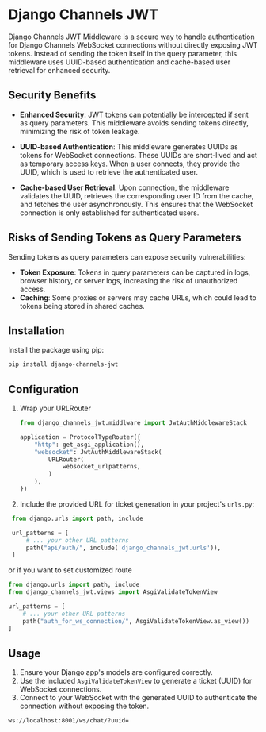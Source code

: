# Django Channels JWT 

Django Channels JWT Middleware is a secure way to handle authentication for Django Channels WebSocket connections without directly exposing JWT tokens. Instead of sending the token itself in the query parameter, this middleware uses UUID-based authentication and cache-based user retrieval for enhanced security.

## Security Benefits

- **Enhanced Security**: JWT tokens can potentially be intercepted if sent as query parameters. This middleware avoids sending tokens directly, minimizing the risk of token leakage.

- **UUID-based Authentication**: This middleware generates UUIDs as tokens for WebSocket connections. These UUIDs are short-lived and act as temporary access keys. When a user connects, they provide the UUID, which is used to retrieve the authenticated user.

- **Cache-based User Retrieval**: Upon connection, the middleware validates the UUID, retrieves the corresponding user ID from the cache, and fetches the user asynchronously. This ensures that the WebSocket connection is only established for authenticated users.

## Risks of Sending Tokens as Query Parameters

Sending tokens as query parameters can expose security vulnerabilities:
- **Token Exposure**: Tokens in query parameters can be captured in logs, browser history, or server logs, increasing the risk of unauthorized access.
- **Caching**: Some proxies or servers may cache URLs, which could lead to tokens being stored in shared caches.

## Installation

Install the package using pip:

```bash
pip install django-channels-jwt
```

## Configuration

1. Wrap your URLRouter
   ```python
   from django_channels_jwt.middlware import JwtAuthMiddlewareStack

   application = ProtocolTypeRouter({
       "http": get_asgi_application(),
       "websocket": JwtAuthMiddlewareStack(
           URLRouter(
               websocket_urlpatterns,
           )
       ),
   })
   ```

2. Include the provided URL for ticket generation in your project's `urls.py`:

  ```python
   from django.urls import path, include

   url_patterns = [
       # ... your other URL patterns
       path("api/auth/", include('django_channels_jwt.urls')),
   ]
   ```
or if you want to set customized route

   ```python
   from django.urls import path, include
   from django_channels_jwt.views import AsgiValidateTokenView

   url_patterns = [
       # ... your other URL patterns
       path("auth_for_ws_connection/", AsgiValidateTokenView.as_view())
   ]
   ```

## Usage

1. Ensure your Django app's models are configured correctly.
2. Use the included `AsgiValidateTokenView` to generate a ticket (UUID) for WebSocket connections.
3. Connect to your WebSocket with the generated UUID to authenticate the connection without exposing the token.
 ```
 ws://localhost:8001/ws/chat/?uuid=
 ```
